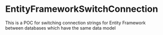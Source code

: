 # EntityFrameworkSwitchConnection
This is a POC for switching connection strings for Entity Framework between databases which have the same data model

